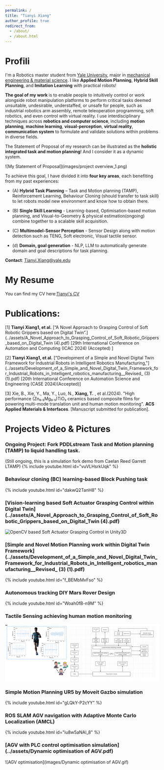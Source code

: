 ```yaml
---
permalink: /
title: "Tianyi Xiang"
author_profile: true
redirect_from: 
  - /about/
  - /about.html
---
```


# Profili


I'm a Robotics master student from [Yale University](https://seas.yale.edu/departments/mechanical-engineering-and-materials-science), major in [mechanical engineering & material science](https://seas.yale.edu/faculty-research/research-areas/robotics-mechatronics-and-human-machine-interface). I like **Applied Motion Planning**, **Hybrid Skill Planning**, and **Imitation Learning** with practical robots!


**The goal of my work** is to enable people to intuitively control or work alongside robot manipulation platforms to perform critical tasks deemed unsuitable, undesirable, understaffed, or unsafe for people, such as industrial robotics arm assembly, remote teleoperation programming, soft robotics, and even control with virtual reality. I use interdisciplinary techniques across **robotics and computer science**, including **motion planning**,  **machine learning**, **visual-perception**, **virtual reality**, **communication system** to formulate and validate solutions within problems in diverse fields.

The Statement of Proposal of my research can be illustrated as the **holistic integrated task and motion planning**! And I consider it as a dynamic system.

![My Statement of Proposal](images/project overview_1.png)


To achieve this goal, I have divided it into **four key areas**, each benefiting from my past experiences: 

* (A) **Hybrid Task Planning** – Task and Motion planning (TAMP), Reinforcement Learning, Behaviour Cloning (should transfer to task skill) to let robots model new environment and know how to obtain there.

* (B) **Single Skill Learning** - Learning-based, Optimisation-based motion planning, and Visual-to-Geometry & physical estimation(ongoing) combine together to a scalable skill acquisition.

* (C) **Multimodel-Sensor Perception** - Sensor Design along with motion detection such as TENG, Soft electronic, Visual tactile sensor.

* (d) **Domain, goal generation** - NLP, LLM to automatically generate domain and goal descriptions for task planning.



**Contact**: Tianyi.Xiang@yale.edu


# My Resume
You can find my CV here:[Tianyi's CV](../assets/CV_Tianyi_Xiang.pdf)

# Publications:

[1] **Tianyi Xiang1, et al.** [“A Novel Approach to Grasping Control of Soft Robotic Grippers based on Digital Twin”.](../assets/A_Novel_Approach_to_Grasping_Control_of_Soft_Robotic_Grippers_based_on_Digital_Twin (4).pdf) [29th International Conference on Automation and Computing (ICAC 2024) (Accepted) ]



[2] **Tianyi Xiang1, et al.** ["Development of a Simple and Novel Digital Twin Framework for Industrial Robots in Intelligent Robotics Manufacturing,"](../assets/Development_of_a_Simple_and_Novel_Digital_Twin_Framework_for_Industrial_Robots_in_Intelligent_robotics_manufacturing__Revised_ (3) (1).pdf) [20th International Conference on Automation Science and Engineering (CASE 2024)(Accepted)]


[3] Xie, B., Xie, Y., Ma, Y., Luo, N., **Xiang, T.** , et al.(2024). "High performance (Zn₀.₅Mg₀.₅)TiO₃ ceramics based composite films for powering multi-mode translation unit and human motion monitoring". **ACS Applied Materials & Interfaces**. [Manuscript submitted for publication].


# Projects Video & Pictures

### Ongoing Project: Fork PDDLstream Task and Motion planning (TAMP) to liquid handling task. 
(Still ongoing, this is a simulation fork demo from Caelan Reed Garrett LTAMP)
{% include youtube.html id="vuVLHsrkUqk" %}  



### Behaviour cloning (BC) learning-based Block Pushing task 
{% include youtube.html id="dakwQ2TanH8" %}  


### [Vision-learning based Soft Actuator Grasping Control within Digital Twin](../assets/A_Novel_Approach_to_Grasping_Control_of_Soft_Robotic_Grippers_based_on_Digital_Twin (4).pdf) 
![OpenCV based Soft Actuator Grasping Control in Unity3D](images/soft_gripper.png)



###  [Simple and Novel Motion Planning work within Digital Twin Framework](../assets/Development_of_a_Simple_and_Novel_Digital_Twin_Framework_for_Industrial_Robots_in_Intelligent_robotics_manufacturing__Revised_ (3) (1).pdf)
{% include youtube.html id="f_BEMbMvFso" %}  



###  Autonomous tracking DIY Mars Rover Design
{% include youtube.html id="Woah0fB-n9M" %}  

### Tactile Sensing achieving human motion monitoring
![Tactile Sensing](images/Soft_electronics_fit.png)


### Simple Motion Planning UR5 by Moveit Gazbo simulation
{% include youtube.html id="gLQkY-P2cYY" %}  


###  ROS SLAM AGV navigation with Adaptive Monte Carlo Localization (AMCL)
{% include youtube.html id="iu8w5aNAI_8" %}  


###  [AGV with PLC control optimisation simulation](../assets/Dynamic optimisation of AGV.pdf) 

![AGV optimisation](images/Dynamic optimisation of AGV.gif)



